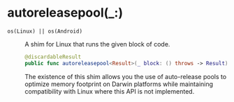 # autoreleasepool(\_:)

<dl>
<dt><code>os(Linux) || os(Android)</code></dt>
<dd>

A shim for Linux that runs the given block of code.

``` swift
@discardableResult
public func autoreleasepool<Result>(_ block: () throws -> Result) rethrows -> Result 
```

The existence of this shim allows you the use of auto-release pools to optimize memory footprint on Darwin platforms while maintaining
compatibility with Linux where this API is not implemented.

</dd>
</dl>
